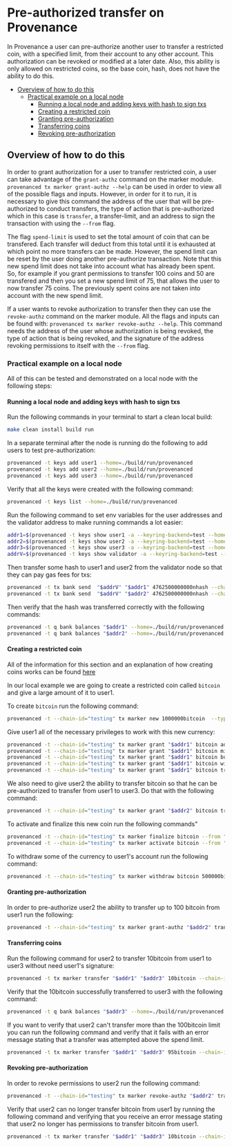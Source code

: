 # Pre-authorized transfer on Provenance

In Provenance a user can pre-authorize another user to transfer a restricted coin, with a specified limit, from their account to any other account.  This authorization can be revoked or modified at a later date.  Also, this ability is only allowed on restricted coins, so the base coin, hash, does not have the ability to do this.

<!-- TOC 2 4 -->
  - [Overview of how to do this](#overview-of-how-to-do-this)
    - [Practical example on a local node](#practical-example-on-a-local-node)
      - [Running a local node and adding keys with hash to sign txs](#running-a-local-node-and-adding-keys-with-hash-to-sign-txs)
      - [Creating a restricted coin](#creating-a-restricted-coin)
      - [Granting pre-authorization](#granting-pre-authorization)
      - [Transferring coins](#transferring-coins)
      - [Revoking pre-authorization](#revoking-pre-authorization)

## Overview of how to do this
In order to grant authorization for a user to transfer restricted coin, a user can take advantage of the `grant-authz` command on the marker module.  `provenanced tx marker grant-authz --help` can be used in order to view all of the possible flags and inputs.  However, in order for it to run, it is necessary to give this command the address of the user that will be pre-authorized to conduct transfers, the type of action that is pre-authorized which in this case is `transfer`, a transfer-limit, and an address to sign the transaction with using the `--from` flag.

The flag `spend-limit` is used to set the total amount of coin that can be transfered.  Each transfer will deduct from this total until it is exhausted at which point no more transfers can be made. However, the spend limit can be reset by the user doing another pre-authorize transaction.  Note that this new spend limit does not take into account what has already been spent.  So, for example if you grant permissions to transfer 100 coins and 50 are transfered and then you set a new spend limit of 75, that allows the user to now transfer 75 coins.  The previously spent coins are not taken into account with the new spend limit. 

If a user wants to revoke authorization to transfer then they can use the `revoke-authz` command on the marker module.  All the flags and inputs can be found with: `provenanced tx marker revoke-authz --help`.  This command needs the address of the user whose authorization is being revoked, the type of action that is being revoked, and the signature of the address revoking permissions to itself with the `--from` flag.

### Practical example on a local node

All of this can be tested and demonstrated on a local node with the following steps:

#### Running a local node and adding keys with hash to sign txs

Run the following commands in your terminal to start a clean local build:

```bash 
make clean install build run
```

In a separate terminal after the node is running do the following to add users to test pre-authorization:
```bash
provenanced -t keys add user1 --home=./build/run/provenanced
provenanced -t keys add user2 --home=./build/run/provenanced
provenanced -t keys add user3 --home=./build/run/provenanced
```

Verify that all the keys were created with the following command:
```bash
provenanced -t keys list --home=./build/run/provenanced
```

Run the following command to set env variables for the user addresses and the validator address to make running commands a lot easier:
```bash
addr1=$(provenanced -t keys show user1 -a --keyring-backend=test --home=./build/run/provenanced)
addr2=$(provenanced -t keys show user2 -a --keyring-backend=test --home=./build/run/provenanced)
addr3=$(provenanced -t keys show user3 -a --keyring-backend=test --home=./build/run/provenanced)
addrV=$(provenanced -t keys show validator -a --keyring-backend=test --home=./build/run/provenanced)
```

Then transfer some hash to user1 and user2 from the validator node so that they can pay gas fees for txs:

```bash
provenanced -t tx bank send  "$addrV" "$addr1" 4762500000000nhash --chain-id="testing" --node tcp://localhost:26657 --yes --keyring-backend=test  --home=./build/run/provenanced --gas-prices="1905nhash" --gas=auto --gas-adjustment=1.5 --yes
provenanced -t tx bank send  "$addrV" "$addr2" 4762500000000nhash --chain-id="testing" --node tcp://localhost:26657 --yes --keyring-backend=test  --home=./build/run/provenanced --gas-prices="1905nhash" --gas=auto --gas-adjustment=1.5 --yes
```

Then verify that the hash was transferred correctly with the following commands:

```bash
provenanced -t q bank balances "$addr1" --home=./build/run/provenanced
provenanced -t q bank balances "$addr2" --home=./build/run/provenanced
```

#### Creating a restricted coin
All of the information for this section and an explanation of how creating coins works can be found [here](https://docs.provenance.io/blockchain/basics/stablecoin)

In our local example we are going to create a restricted coin called `bitcoin` and give a large amount of it to user1.

To create `bitcoin` run the following command:
```bash
provenanced -t --chain-id="testing" tx marker new 1000000bitcoin  --type RESTRICTED --from "$addr1" --gas-prices="1905nhash" --gas=auto --gas-adjustment=1.5 --yes --home=./build/run/provenanced
```

Give user1 all of the necessary privileges to work with this new currency:
```bash
provenanced -t --chain-id="testing" tx marker grant "$addr1" bitcoin admin --from "$addr1" --gas-prices="1905nhash" --gas=auto --gas-adjustment=1.5 --yes --home=./build/run/provenanced
provenanced -t --chain-id="testing" tx marker grant "$addr1" bitcoin mint --from "$addr1" --gas-prices="1905nhash" --gas=auto --gas-adjustment=1.5 --yes --home=./build/run/provenanced
provenanced -t --chain-id="testing" tx marker grant "$addr1" bitcoin burn --from "$addr1" --gas-prices="1905nhash" --gas=auto --gas-adjustment=1.5 --yes --home=./build/run/provenanced
provenanced -t --chain-id="testing" tx marker grant "$addr1" bitcoin withdraw --from "$addr1" --gas-prices="1905nhash" --gas=auto --gas-adjustment=1.5 --yes --home=./build/run/provenanced
provenanced -t --chain-id="testing" tx marker grant "$addr1" bitcoin transfer --from "$addr1" --gas-prices="1905nhash" --gas=auto --gas-adjustment=1.5 --yes --home=./build/run/provenanced
```

We also need to give user2 the ability to transfer bitcoin so that he can be pre-authorized to transfer from user1 to user3.  Do that with the following command:
```bash
provenanced -t --chain-id="testing" tx marker grant "$addr2" bitcoin transfer --from "$addr1" --gas-prices="1905nhash" --gas=auto --gas-adjustment=1.5 --yes --home=./build/run/provenanced
```

To activate and finalize this new coin run the following commands"
```bash
provenanced -t --chain-id="testing" tx marker finalize bitcoin --from "$addr1" --gas-prices="1905nhash" --gas=auto --gas-adjustment=1.5 --yes --home=./build/run/provenanced
provenanced -t --chain-id="testing" tx marker activate bitcoin --from "$addr1" --gas-prices="1905nhash" --gas=auto --gas-adjustment=1.5 --yes --home=./build/run/provenanced
```

To withdraw some of the currency to user1's account run the following command:

```bash
provenanced -t --chain-id="testing" tx marker withdraw bitcoin 500000bitcoin "$addr1" --from "$addr1" --gas-prices="1905nhash" --gas=auto --gas-adjustment=1.5 --yes --home=./build/run/provenanced
```

#### Granting pre-authorization
In order to pre-authorize user2 the ability to transfer up to 100 bitcoin from user1 run the following:

```bash
provenanced -t --chain-id="testing" tx marker grant-authz "$addr2" transfer --transfer-limit=100bitcoin --home=./build/run/provenanced --from "$addr1" --gas-prices="1905nhash" --gas=auto --gas-adjustment=1.5 --yes
```

#### Transferring coins
Run the following command for user2 to transfer 10bitcoin from user1 to user3 without need user1's signature:

```bash
provenanced -t tx marker transfer "$addr1" "$addr3" 10bitcoin --chain-id="testing" --home=./build/run/provenanced --from "$addr2" --gas-prices="1905nhash" --gas=auto --gas-adjustment=1.5 --yes
```

Verify that the 10bitcoin successfully transferred to user3 with the following command:
```bash
provenanced -t q bank balances "$addr3" --home=./build/run/provenanced
```

If you want to verify that user2 can't transfer more than the 100bitcoin limit you can run the following command and verify that it fails with an error message stating that a transfer was attempted above the spend limit.
```bash
provenanced -t tx marker transfer "$addr1" "$addr3" 95bitcoin --chain-id="testing" --home=./build/run/provenanced --from "$addr2" --gas-prices="1905nhash" --gas=auto --gas-adjustment=1.5 --yes
```

#### Revoking pre-authorization
In order to revoke permissions to user2 run the following command:
```bash
provenanced -t --chain-id="testing" tx marker revoke-authz "$addr2" transfer --home=./build/run/provenanced --from "$addr1" --gas-prices="1905nhash" --gas=auto --gas-adjustment=1.5 --yes
```

Verify that user2 can no longer transfer bitcoin from user1 by running the following command and verifying that you receive an error message stating that user2 no longer has permissions to transfer bitcoin from user1.
```bash
provenanced -t tx marker transfer "$addr1" "$addr3" 10bitcoin --chain-id="testing" --home=./build/run/provenanced --from "$addr2" --gas-prices="1905nhash" --gas=auto --gas-adjustment=1.5 --yes
```

